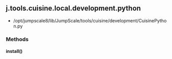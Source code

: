<!-- toc -->
## j.tools.cuisine.local.development.python

- /opt/jumpscale8/lib/JumpScale/tools/cuisine/development/CuisinePython.py

### Methods

#### install() 

